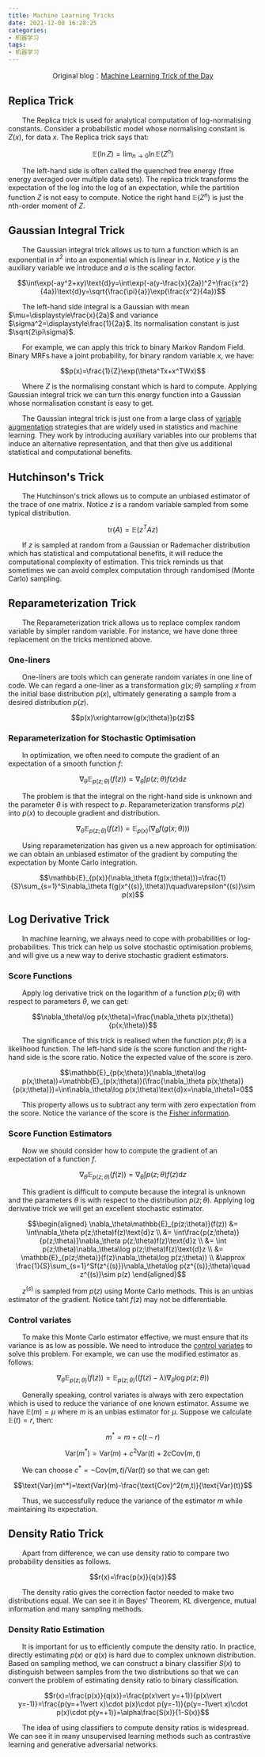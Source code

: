 ```yaml
---
title: Machine Learning Tricks
date: 2021-12-08 16:28:25
categories:
- 机器学习
tags:
- 机器学习
---
```


<center>Original blog：<a href="https://blog.shakirm.com/ml-series/trick-of-the-day/">Machine Learning Trick of the Day</a></center>

## Replica Trick
&emsp;&emsp;The Replica trick is used for analytical computation of log-normalising constants. Consider a probabilistic model whose normalising constant is $Z(x)$, for data $x$. The Replica trick says that:

$$\mathbb{E}(\ln Z)=\lim_{n\rightarrow0}\ln\mathbb{E}(Z^n)$$

&emsp;&emsp;The left-hand side is often called the quenched free energy (free energy averaged over multiple data sets). The replica trick transforms the expectation of the log into the log of an expectation, while the partition function $Z$ is not easy to compute. Notice the right hand $\mathbb{E}(Z^n)$ is just the $n$th-order moment of $Z$. 

## Gaussian Integral Trick
&emsp;&emsp;The Gaussian integral trick allows us to turn a function which is an exponential in $x^2$ into an exponential which is linear in $x$. Notice $y$ is the auxiliary variable we introduce and $a$ is the scaling factor. 

$$\int\exp(-ay^2+xy)\text{d}y=\int\exp(-a(y-\frac{x}{2a})^2+\frac{x^2}{4a})\text{d}y=\sqrt{\frac{\pi}{a}}\exp(\frac{x^2}{4a})$$

&emsp;&emsp;The left-hand side integral is a Gaussian with mean $\mu=\displaystyle\frac{x}{2a}$ and variance $\sigma^2=\displaystyle\frac{1}{2a}$. Its normalisation constant is just $\sqrt{2\pi\sigma}$.

&emsp;&emsp;For example, we can apply this trick to binary Markov Random Field. Binary MRFs have a joint probability, for binary random variable $x$, we have:

$$p(x)=\frac{1}{Z}\exp(\theta^Tx+x^TWx)$$

&emsp;&emsp;Where $Z$ is the normalising constant which is hard to compute. Applying Gaussian integral trick we can turn this energy function into a Gaussian whose normalisation constant is easy to get.

&emsp;&emsp;The Gaussian integral trick is just one from a large class of [variable augmentation](https://people.eecs.berkeley.edu/~jordan/courses/260-spring10/lectures/lecture19.pdf) strategies that are widely used in statistics and machine learning. They work by introducing auxiliary variables into our problems that induce an alternative representation, and that then give us additional statistical and computational benefits.

## Hutchinson's Trick
&emsp;&emsp;The Hutchinson's trick allows us to compute an unbiased estimator of the trace of one matrix. Notice $z$ is a random variable sampled from some typical distribution.

$$\text{tr}(A)=\mathbb{E}(z^TAz)$$

&emsp;&emsp;If $z$ is sampled at random from a Gaussian or Rademacher distribution which has statistical and computational benefits, it will reduce the computational complexity of estimation. This trick reminds us that sometimes we can avoid complex computation through randomised (Monte Carlo) sampling.

## Reparameterization Trick
&emsp;&emsp;The Reparameterization trick allows us to replace complex random variable by simpler random variable. For instance, we have done three replacement on the tricks mentioned above.

### One-liners
&emsp;&emsp;One-liners are tools which can generate random variates in one line of code. We can regard a one-liner as a transformation $g(x;\theta)$ sampling $x$ from the initial base distribution $p(x)$, ultimately generating a sample from a desired distribution $p(z)$.

$$p(x)\xrightarrow{g(x;\theta)}p(z)$$

### Reparameterization for Stochastic Optimisation
&emsp;&emsp;In optimization, we often need to compute the gradient of an expectation of a smooth function $f$:

$$\nabla_\theta\mathbb{E}_{p(z;\theta)}(f(z))=\nabla_\theta\int p(z;\theta)f(z)\text{d}z$$

&emsp;&emsp;The problem is that the integral on the right-hand side is unknown and the parameter $\theta$ is with respect to $p$. Reparameterization transforms $p(z)$ into $p(x)$ to decouple gradient and distribution.

$$\nabla_\theta\mathbb{E}_{p(z;\theta)}(f(z))=\mathbb{E}_{p(x)}(\nabla_\theta f(g(x;\theta)))$$

&emsp;&emsp;Using reparameterization has given us a new approach for optimisation: we can obtain an unbiased estimator of the gradient by computing the expectation by Monte Carlo integration.

$$\mathbb{E}_{p(x)}(\nabla_\theta f(g(x;\theta)))=\frac{1}{S}\sum_{s=1}^S\nabla_\theta f(g(x^{(s)},\theta))\quad\varepsilon^{(s)}\sim p(x)$$

## Log Derivative Trick
&emsp;&emsp;In machine learning, we always need to cope with probabilities or log-probabilities. This trick can help us solve stochastic optimisation problems, and will give us a new way to derive stochastic gradient estimators.

### Score Functions
&emsp;&emsp;Apply log derivative trick on the logarithm of a function $p(x;\theta)$ with respect to parameters $\theta$, we can get:

$$\nabla_\theta\log p(x;\theta)=\frac{\nabla_\theta p(x;\theta)}{p(x;\theta)}$$

&emsp;&emsp;The significance of this trick is realised when the function $p(x;\theta)$ is a likelihood function. The left-hand side is the score function and the right-hand side is the score ratio. Notice the expected value of the score is zero.

$$\mathbb{E}_{p(x;\theta)}(\nabla_\theta\log p(x;\theta))=\mathbb{E}_{p(x;\theta)}(\frac{\nabla_\theta p(x;\theta)}{p(x;\theta)})=\int\nabla_\theta\log p(x;\theta)\text{d}x=\nabla_\theta1=0$$

&emsp;&emsp;This property allows us to subtract any term with zero expectation from the score. Notice the variance of the score is the [Fisher information](https://en.wikipedia.org/wiki/Fisher_information).

### Score Function Estimators
&emsp;&emsp;Now we should consider how to compute the gradient of an expectation of a function $f$.

$$\nabla_\theta\mathbb{E}_{p(z;\theta)}(f(z))=\nabla_\theta\int p(z;\theta)f(z)\text{d}z$$

&emsp;&emsp;This gradient is difficult to compute because the integral is unknown and the parameters $\theta$ is with respect to the distribution $p(z;\theta)$. Applying log derivative trick we will get an excellent stochastic estimator.

$$\begin{aligned}
    \nabla_\theta\mathbb{E}_{p(z;\theta)}(f(z)) &= \int\nabla_\theta p(z;\theta)f(z)\text{d}z \\
    &= \int\frac{p(z;\theta)}{p(z;\theta)}\nabla_\theta p(z;\theta)f(z)\text{d}z \\
    &= \int p(z;\theta)\nabla_\theta\log p(z;\theta)f(z)\text{d}z \\
    &= \mathbb{E}_{p(z;\theta)}(f(z)\nabla_\theta\log p(z;\theta)) \\
    &\approx \frac{1}{S}\sum_{s=1}^Sf(z^{(s)})\nabla_\theta\log p(z^{(s)};\theta)\quad z^{(s)}\sim p(z)
\end{aligned}$$

&emsp;&emsp;$z^{(s)}$ is sampled from $p(z)$ using Monte Carlo methods. This is an unbias estimator of the gradient. Notice taht $f(z)$ may not be differentiable.

### Control variates
&emsp;&emsp;To make this Monte Carlo estimator effective, we must ensure that its variance is as low as possible. We need to introduce the [control variates](https://en.wikipedia.org/wiki/Control_variates) to solve this problem. For example, we can use the modified estimator as follows:

$$\nabla_\theta\mathbb{E}_{p(z;\theta)}(f(z))=\mathbb{E}_{p(z;\theta)}((f(z)-\lambda)\nabla_\theta\log p(z;\theta))$$

&emsp;&emsp;Generally speaking, control variates is always with zero expectation which is used to reduce the variance of one known estimator. Assume we have $\mathbb{E}(m)=\mu$ where $m$ is an unbias estimator for $\mu$. Suppose we calculate $\mathbb{E}(t)=r$, then:

$$m^*=m+c(t-r)$$

$$\text{Var}(m^*)=\text{Var}(m)+c^2\text{Var}(t)+2c\text{Cov}(m,t)$$

&emsp;&emsp;We can choose $c^*=-\text{Cov}(m,t)/\text{Var}(t)$ so that we can get:

$$\text{Var}(m^*)=\text{Var}(m)-\frac{\text{Cov}^2(m,t)}{\text{Var}(t)}$$

&emsp;&emsp;Thus, we successfully reduce the variance of the estimator $m$ while maintaining its expectation.

## Density Ratio Trick
&emsp;&emsp;Apart from difference, we can use density ratio to compare two probability densities as follows.

$$r(x)=\frac{p(x)}{q(x)}$$

&emsp;&emsp;The density ratio gives the correction factor needed to make two distributions equal. We can see it in Bayes' Theorem, KL divergence, mutual information and many sampling methods.

### Density Ratio Estimation
&emsp;&emsp;It is important for us to efficiently compute the density ratio. In practice, directly estimating $p(x)$ or $q(x)$ is hard due to complex unknown distribution. Based on sampling method, we can construct a binary classifier $S(x)$ to distinguish between samples from the two distributions so that we can convert the problem of estimating density ratio to binary classification.

$$r(x)=\frac{p(x)}{q(x)}=\frac{p(x\vert y=+1)}{p(x\vert y=-1)}=\frac{p(y=+1\vert x)\cdot p(x)\cdot p(y=-1)}{p(y=-1\vert x)\cdot p(x)\cdot p(y=+1)}=\alpha\frac{S(x)}{1-S(x)}$$

&emsp;&emsp;The idea of using classifiers to compute density ratios is widespread. We can see it in many unsupervised learning methods such as contrastive learning and generative adversarial networks.
